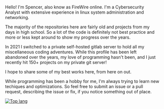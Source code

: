 Hello! I'm Spencer, also know as FireWire online. 
I'm a Cybersecurity Analyst with extensive experience in linux system administration and networking.

The majority of the repositories here are fairly old and projects from my days in high school.
So a lot of the code is definitely not best practice and more or less kept around to show my progress over the years.

In 2021 I switched to a private self-hosted gitlab server to hold all my miscellaneous coding adventures.
While this profile has been left abandoned over the years, my love of programming hasn't been, and I just recently hit 150+ projects on my private git server!

I hope to share some of my best works here, from here on out.

While programming has been a hobby for me, I'm always trying to learn new techiques and optimizations.
So feel free to submit an issue or a pull request, describing the issue or fix, if you notice something out of place.

[![Top lang](https://github-readme-stats.vercel.app/api/top-langs/?username=firewiresh&hide=javascript,php,html&layout=compact&theme=dracula)](https://github.com/firewiresh)
